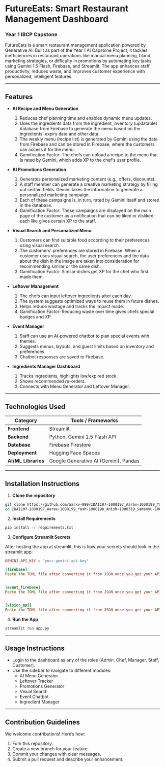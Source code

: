 # **FutureEats: Smart Restaurant Management Dashboard**
### Year 1 IBCP Capstone

FutureEats is a smart restaurant management application powered by Generative AI. Built as part of the Year 1 AI Capstone Project, it tackles inefficiencies in restaurant operations like manual menu planning, bland marketing strategies, or difficulty in promotions by automating key tasks using Gemini 1.5 Flash, Firebase, and Streamlit. The app enhances staff productivity, reduces waste, and improves customer experience with personalized, intelligent features.

---

## Features
- **AI Recipe and Menu Generation**
  1. Reduces chef planning time and enables dynamic menu updates.
  2. Uses the ingredients data from the ingredient_inventory (updatable) database from Firebase to generate the menu based on the ingredients' expiry date and other data.
  3. The weekly menu (recipe list) is generated by Gemini using the data from Firebase and can be stored in Firebase, where the customers can access it for the menu.
  4. Gamification Factor: The chefs can upload a recipe to the menu that is rated by Gemini, which adds XP to the chef's user profile.

- **AI Promotions Generation**
  1. Generates personalized marketing content (e.g., offers, discounts).
  2. A staff member can generate a creative marketing strategy by filling out certain fields. Gemini takes the information to generate a personalized marketing campaign.
  3. Each of these campaigns is, in turn, rated by Gemini itself and stored in the database.
  4. Gamification Factor: These campaigns are displayed on the main page of the customer as a notification that can be liked or disliked; each like gives certain XP to the staff.

- **Visual Search and Personalized Menu**
  1. Customers can find suitable food according to their preferences using visual search.
  2. The customers' preferences are stored in Firebase. When a customer uses visual search, the user preferences and the data about the dish in the image are taken into consideration for recommending similar or the same dish.
  3. Gamification Factor: Similar dishes get XP for the chef who first made them.

- **Leftover Management**
  1. The chefs can input leftover ingredients after each day.
  2. The system suggests optimized ways to reuse them in future dishes.
  3. Helps reduce wastage and tracks the impact made.
  4. Gamification Factor: Reducing waste over time gives chefs special badges and XP.

- **Event Manager**
  1. Staff can use an AI-powered chatbot to plan special events with themes.
  2. Suggests menus, layouts, and guest limits based on inventory and preferences.
  3. Chatbot responses are saved to Firebase.

- **Ingredients Manager Dashboard**
  1. Tracks ingredients, highlights low/expired stock.
  2. Shows recommended re-orders.
  3. Connects with Menu Generator and Leftover Manager.

---

## Technologies Used

| Category            | Tools / Frameworks                    |
| ------------------- | ------------------------------------- |
| **Frontend**        | Streamlit                             |
| **Backend**         | Python, Gemini 1.5 Flash API          |
| **Database**        | Firebase Firestore                    |
| **Deployment**      | Hugging Face Spaces                   |
| **AI/ML Libraries** | Google Generative AI (Gemini), Pandas |

---

## Installation Instructions

1. **Clone the repository**
```bash
git clone https://github.com/aarxv-999/IDAI107-1000197_Aarav-1000199_Yash-1000198_Anish-1000319_Samanyu-1000194_Akshith
cd IDAI107-1000197_Aarav-1000199_Yash-1000198_Anish-1000319_Samanyu-1000194_Akshith
```

2. **Install Requirements**
```bash
pip install -r requirements.txt
```

3. **Configure Streamlit Secrets**

After hosting the app at streamlit, this is how your secrets should look in the streamlit app: 

```toml
GEMINI_API_KEY = "your-gemini-api-key"

[firebase]
Paste the TOML file after converting it from JSON once you get your API key.


[event_firebase]
Paste the TOML file after converting it from JSON once you get your API key.


[vision_api]
Paste the TOML file after converting it from JSON once you get your API key.
```

4. **Run the App**
```bash
streamlit run app.py
```

---

## Usage Instructions
- Login to the dashboard as any of the roles (Admin, Chef, Manager, Staff, Customer).
- Use the sidebar to navigate to different modules:
  - AI Menu Generator
  - Leftover Tracker
  - Promotions Generator
  - Visual Search
  - Event Chatbot
  - Ingredient Manager

---

## Contribution Guidelines
We welcome contributions! Here’s how:

1. Fork this repository.
2. Create a new branch for your feature.
3. Commit your changes with clear messages.
4. Submit a pull request and describe your enhancement.
